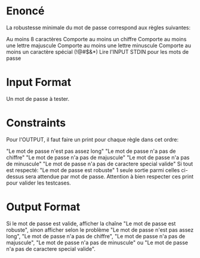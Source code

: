 # Enoncé
La robustesse minimale du mot de passe correspond aux règles suivantes:

Au moins 8 caractères Comporte au moins un chiffre Comporte au moins une lettre majuscule Comporte au moins une lettre minuscule Comporte au moins un caractère spécial (!@#$&*) Lire l'INPUT STDIN pour les mots de passe

# Input Format
Un mot de passe à tester.

# Constraints
Pour l'OUTPUT, il faut faire un print pour chaque règle dans cet ordre:

"Le mot de passe n'est pas assez long" "Le mot de passe n'a pas de chiffre" "Le mot de passe n'a pas de majuscule" "Le mot de passe n'a pas de minuscule" "Le mot de passe n'a pas de caractere special valide" Si tout est respecté: "Le mot de passe est robuste" 1 seule sortie parmi celles ci-dessus sera attendue par mot de passe. Attention à bien respecter ces print pour valider les testcases.

# Output Format
Si le mot de passe est valide, afficher la chaîne "Le mot de passe est robuste", sinon afficher selon le problème "Le mot de passe n'est pas assez long", "Le mot de passe n'a pas de chiffre", "Le mot de passe n'a pas de majuscule", "Le mot de passe n'a pas de minuscule" ou "Le mot de passe n'a pas de caractere special valide".

